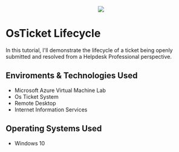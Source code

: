 <p align= "center">
<img src= "https://imgur.com/r4klOFm.png"/>
</p>

<h1>OsTicket Lifecycle </h1>
In this tutorial, I'll demonstrate the lifecycle of a ticket being openly submitted and resolved from a Helpdesk Professional perspective.

<h2>Enviroments & Technologies Used</h2>

  - Microsoft Azure Virtual Machine Lab
  - Os Ticket System
  - Remote Desktop
  - Internet Information Services

<h2>Operating Systems Used</h2>

  - Windows 10


